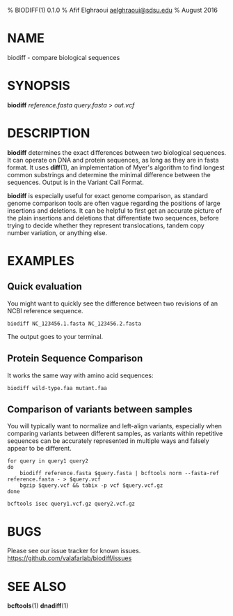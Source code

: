 % BIODIFF(1) 0.1.0
% Afif Elghraoui <aelghraoui@sdsu.edu>
% August 2016

# NAME

biodiff - compare biological sequences

# SYNOPSIS

**biodiff** *reference.fasta* *query.fasta* > *out.vcf*

# DESCRIPTION

**biodiff** determines the exact differences between two biological sequences.
It can operate on DNA and protein sequences, as long as they are in fasta format.
It uses **diff**(1), an implementation of Myer's algorithm to find longest common substrings and determine the minimal difference between the sequences.
Output is in the Variant Call Format.

**biodiff** is especially useful for exact genome comparison, as standard genome comparison tools are often vague regarding the positions of large insertions and deletions.
It can be helpful to first get an accurate picture of the plain insertions and deletions that differentiate two sequences, before trying to decide whether they represent translocations, tandem copy number variation, or anything else.

# EXAMPLES

## Quick evaluation
You might want to quickly see the difference between two revisions of an NCBI reference sequence.

~~~
biodiff NC_123456.1.fasta NC_123456.2.fasta
~~~

The output goes to your terminal.

## Protein Sequence Comparison

It works the same way with amino acid sequences:

~~~
biodiff wild-type.faa mutant.faa
~~~

## Comparison of variants between samples
You will typically want to normalize and left-align variants, especially when comparing variants between different samples, as variants within repetitive sequences can be accurately represented in multiple ways and falsely appear to be different.

~~~
for query in query1 query2
do
	biodiff reference.fasta $query.fasta | bcftools norm --fasta-ref reference.fasta - > $query.vcf
	bgzip $query.vcf && tabix -p vcf $query.vcf.gz
done

bcftools isec query1.vcf.gz query2.vcf.gz
~~~

# BUGS

Please see our issue tracker for known issues.
https://github.com/valafarlab/biodiff/issues

# SEE ALSO

**bcftools**(1)
**dnadiff**(1)
